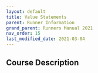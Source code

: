 ```yaml
---
layout: default
title: Value Statements
parent: Runner Information
grand_parent: Runners Manual 2021
nav_order: 15
last_modified_date: 2021-03-04
---
```


## Course Description
